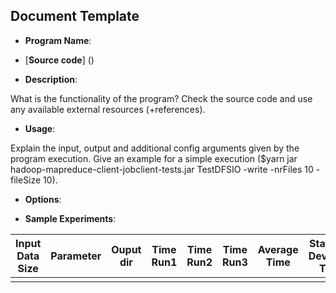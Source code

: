 Document Template
------------------------------
* __Program Name__: 
 
* [__Source code__] ()

* __Description__:

What is the functionality of the program? Check the source code and use any available external resources (+references).

* __Usage__: 

Explain the input, output and additional config arguments given by the program execution. Give an example for a simple execution ($yarn jar hadoop-mapreduce-client-jobclient-tests.jar TestDFSIO -write -nrFiles 10 -fileSize 10). 

* __Options__:

* __Sample Experiments__:


| Input Data Size | Parameter  | Ouput dir | Time Run1 | Time Run2 | Time Run3 | Average Time | Standard Deviation Time |
|-----------------|------------|-----------|-----------|-----------|-----------|--------------|----------|
|            	    |            |           |           |           |           |              |          |

